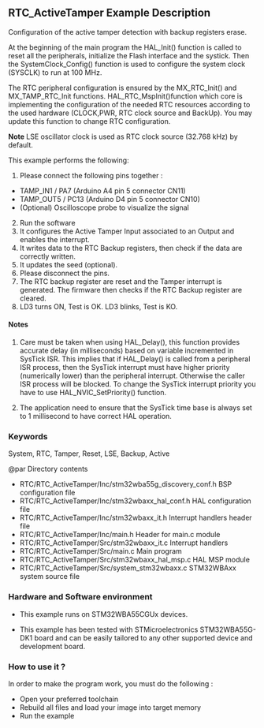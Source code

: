 ## <b>RTC_ActiveTamper Example Description</b>

Configuration of the active tamper detection with backup registers erase.

At the beginning of the main program the HAL_Init() function is called to reset
all the peripherals, initialize the Flash interface and the systick.
Then the SystemClock_Config() function is used to configure the system
clock (SYSCLK) to run at 100 MHz.

The RTC peripheral configuration is ensured by the MX_RTC_Init() and MX_TAMP_RTC_Init functions.
HAL_RTC_MspInit()function which core is implementing the configuration of the needed RTC resources
according to the used hardware (CLOCK,PWR, RTC clock source and BackUp). 
You may update this function to change RTC configuration.

**Note** LSE oscillator clock is used as RTC clock source (32.768 kHz) by default.

This example performs the following:

1. Please connect the following pins together :
  - TAMP_IN1 / PA7 (Arduino A4 pin 5 connector CN11)
  - TAMP_OUT5 / PC13 (Arduino D4 pin 5 connector CN10)
  - (Optional) Oscilloscope probe to visualize the signal
2. Run the software
3. It configures the Active Tamper Input associated to an Output and enables the interrupt.
4. It writes  data to the RTC Backup registers, then check if the data are correctly written.
5. It updates the seed (optional).
6. Please disconnect the pins. 
7. The RTC backup register are reset and the Tamper interrupt is generated.
   The firmware then checks if the RTC Backup register are cleared.
8. LD3 turns ON, Test is OK.
   LD3 blinks, Test is KO.

#### <b>Notes</b>

 1. Care must be taken when using HAL_Delay(), this function provides accurate delay (in milliseconds)
    based on variable incremented in SysTick ISR. This implies that if HAL_Delay() is called from
    a peripheral ISR process, then the SysTick interrupt must have higher priority (numerically lower)
    than the peripheral interrupt. Otherwise the caller ISR process will be blocked.
    To change the SysTick interrupt priority you have to use HAL_NVIC_SetPriority() function.

 2. The application need to ensure that the SysTick time base is always set to 1 millisecond
    to have correct HAL operation.

### <b>Keywords</b>

System, RTC, Tamper, Reset, LSE, Backup, Active

@par Directory contents
  - RTC/RTC_ActiveTamper/Inc/stm32wba55g_discovery_conf.h     BSP configuration file
  - RTC/RTC_ActiveTamper/Inc/stm32wbaxx_hal_conf.h    HAL configuration file
  - RTC/RTC_ActiveTamper/Inc/stm32wbaxx_it.h          Interrupt handlers header file
  - RTC/RTC_ActiveTamper/Inc/main.h                  Header for main.c module
  - RTC/RTC_ActiveTamper/Src/stm32wbaxx_it.c          Interrupt handlers
  - RTC/RTC_ActiveTamper/Src/main.c                  Main program
  - RTC/RTC_ActiveTamper/Src/stm32wbaxx_hal_msp.c     HAL MSP module
  - RTC/RTC_ActiveTamper/Src/system_stm32wbaxx.c      STM32WBAxx system source file


### <b>Hardware and Software environment</b>

  - This example runs on STM32WBA55CGUx devices.

  - This example has been tested with STMicroelectronics STM32WBA55G-DK1
    board and can be easily tailored to any other supported device
    and development board.

### <b>How to use it ?</b>

In order to make the program work, you must do the following :

 - Open your preferred toolchain
 - Rebuild all files and load your image into target memory
 - Run the example


